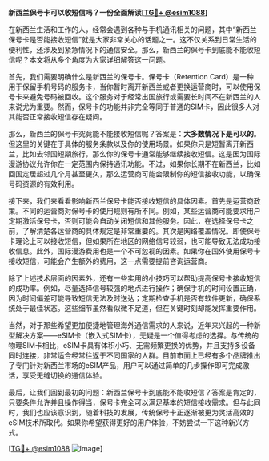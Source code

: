 **新西兰保号卡可以收短信吗？一份全面解读[[TG💪+ @esim1088](https://t.me/s/esim1088)]**

在新西兰生活和工作的人，经常会遇到各种与手机通讯相关的问题，其中“新西兰保号卡是否能接收短信”就是大家非常关心的话题之一。这不仅关系到日常生活的便利性，还涉及到紧急情况下的通信安全。那么，新西兰的保号卡到底能不能收短信呢？本文将从多个角度为大家详细解答这一问题。

首先，我们需要明确什么是新西兰的保号卡。保号卡（Retention Card）是一种用于保留手机号码的服务卡，当你暂时离开新西兰或者更换运营商时，可以使用保号卡来避免号码被回收。这个服务对于经常出国旅行或需要长时间不在新西兰的人来说尤为重要。然而，保号卡的功能并非完全等同于普通的SIM卡，因此很多人对其能否正常接收短信存在疑问。

那么，新西兰的保号卡究竟能不能接收短信呢？答案是：**大多数情况下是可以的**。但这里的关键在于具体的服务条款以及你的使用场景。如果你只是短暂离开新西兰，比如去邻国短期旅行，那么你的保号卡通常能够继续接收短信。这是因为国际漫游协议允许你在一定范围内保持通讯功能。不过，如果你长期不在新西兰，比如回国定居超过几个月甚至更久，那么运营商可能会限制你的短信接收功能，以确保号码资源的有效利用。

接下来，我们来看看影响新西兰保号卡能否接收短信的具体因素。首先是运营商政策。不同的运营商对保号卡的使用规则有所不同。例如，某些运营商可能要求用户定期激活保号卡，否则可能会自动关闭短信和其他服务。因此，在选择保号卡之前，了解清楚各运营商的具体规定是非常重要的。其次是网络覆盖情况。即使保号卡理论上可以接收短信，但如果所在地区的网络信号较弱，也可能导致无法成功接收信息。此外，国际漫游费用也是一个不可忽视的因素。如果你在国外使用保号卡接收短信，可能会产生额外的费用，这一点需要提前咨询运营商。

除了上述技术层面的因素外，还有一些实用的小技巧可以帮助提高保号卡接收短信的成功率。例如，尽量选择信号较强的地点进行操作；确保手机的时间设置正确，因为时间偏差可能导致短信无法及时送达；定期检查手机是否有软件更新，确保系统处于最佳状态。这些细节虽然看似微不足道，但在关键时刻却能发挥重要作用。

当然，对于那些希望更加便捷地管理海外通信需求的人来说，近年来兴起的一种新型解决方案——eSIM卡（嵌入式SIM卡），无疑是一个值得考虑的选择。与传统的物理SIM卡相比，eSIM卡具有体积小巧、无需频繁更换的优势，并且支持多设备同时连接，非常适合经常往返于不同国家的人群。目前市面上已经有多个品牌推出了专门针对新西兰市场的eSIM产品，用户可以通过简单的几步操作即可完成激活，享受无缝切换的通信体验。

最后，让我们回到最初的问题：新西兰保号卡到底能不能收短信？答案是肯定的，只要条件允许并且操作得当，保号卡完全可以满足基本的短信接收需求。但与此同时，我们也应该意识到，随着科技的发展，传统保号卡正逐渐被更为灵活高效的eSIM技术所取代。如果你希望获得更好的用户体验，不妨尝试一下这种新兴方式。

[[TG💪+ @esim1088](https://t.me/s/esim1088) ![Image](https://i.postimg.cc/4NQfJmqS/Snipaste-2025-05-13-00-14-12.png)]
